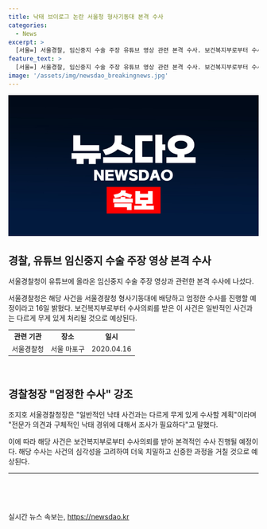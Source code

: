```yaml
---
title: 낙태 브이로그 논란 서울청 형사기동대 본격 수사
categories:
  - News
excerpt: >
  [서울=] 서울경찰, 임신중지 수술 주장 유튜브 영상 관련 본격 수사. 보건복지부로부터 수사 요청받아 엄정 수사 방침. 주장된 사건의 특이성을 감안, 전문가 의견과 구체적인 사정에 대한 조사 필요. 27일 영상은 살인 혐의로 수사의뢰. (150자)
feature_text: >
  [서울=] 서울경찰, 임신중지 수술 주장 유튜브 영상 관련 본격 수사. 보건복지부로부터 수사 요청받아 엄정 수사 방침. 주장된 사건의 특이성을 감안, 전문가 의견과 구체적인 사정에 대한 조사 필요. 27일 영상은 살인 혐의로 수사의뢰. (150자)
image: '/assets/img/newsdao_breakingnews.jpg'
---
```


<p><img src="/assets/img/newsdao_breakingnews.jpg" alt="firstkoreanews 속보" /></p>

<h2 data-ke-size="size26">경찰, 유튜브 임신중지 수술 주장 영상 본격 수사</h2>

<p data-ke-size="size16">서울경찰청이 유튜브에 올라온 임신중지 수술 주장 영상과 관련한 본격 수사에 나섰다.</p>

<p>서울경찰청은 해당 사건을 서울경찰청 형사기동대에 배당하고 엄정한 수사를 진행할 예정이라고 16일 밝혔다. 보건복지부로부터 수사의뢰를 받은 이 사건은 일반적인 사건과는 다르게 무게 있게 처리될 것으로 예상된다.</p>

<table>
  <tr>
    <td style="text-align: center; height: 17px;"><b>관련 기관</b></td>
    <td style="text-align: center; height: 17px;"><b>장소</b></td>
    <td style="text-align: center; height: 17px;"><b>일시</b></td>
  </tr>
  <tr>
    <td style="text-align: center; height: 17px;">서울경찰청</td>
    <td style="text-align: center; height: 17px;">서울 마포구</td>
    <td style="text-align: center; height: 17px;">2020.04.16</td>
  </tr>
</table>

<p data-ke-size="size16">&nbsp;</p>

<h2 data-ke-size="size26">경찰청장 "엄정한 수사" 강조</h2>

<p data-ke-size="size16">조지호 서울경찰청장은 "일반적인 낙태 사건과는 다르게 무게 있게 수사할 계획"이라며 "전문가 의견과 구체적인 낙태 경위에 대해서 조사가 필요하다"고 말했다.</p>

<p>이에 따라 해당 사건은 보건복지부로부터 수사의뢰를 받아 본격적인 수사 진행될 예정이다. 해당 수사는 사건의 심각성을 고려하여 더욱 치밀하고 신중한 과정을 거칠 것으로 예상된다.</p>

<hr>

<p data-ke-size="size16">&nbsp;</p>

<p data-ke-size="size16">&nbsp;</p>
실시간 뉴스 속보는, <a href="https://newsdao.kr" rel="dofollow">https://newsdao.kr</a>



